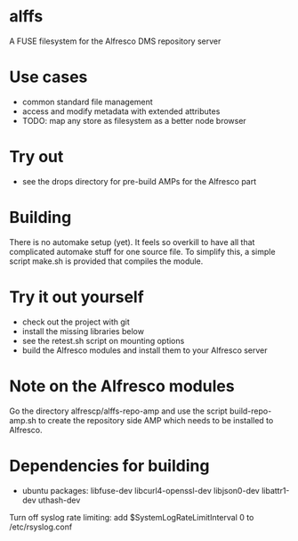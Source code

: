 alffs
=====

A FUSE filesystem for the Alfresco DMS repository server

Use cases
=========

* common standard file management
* access and modify metadata with extended attributes
* TODO: map any store as filesystem as a better node browser 

Try out
=======

* see the drops directory for pre-build AMPs for the Alfresco part


Building
========

There is no automake setup (yet). It feels so overkill to have all that complicated automake stuff
for one source file. To simplify this, a simple script make.sh is provided that compiles the module.

Try it out yourself
===================

* check out the project with git
* install the missing libraries below
* see the retest.sh script on mounting options
* build the Alfresco modules and install them to your Alfresco server

Note on the Alfresco modules
============================

Go the directory alfrescp/alffs-repo-amp and use the script build-repo-amp.sh to create the repository side AMP which needs to be installed to Alfresco.

Dependencies for building
=========================

* ubuntu packages: libfuse-dev libcurl4-openssl-dev libjson0-dev libattr1-dev uthash-dev

Turn off syslog rate limiting:
add $SystemLogRateLimitInterval 0 to /etc/rsyslog.conf



